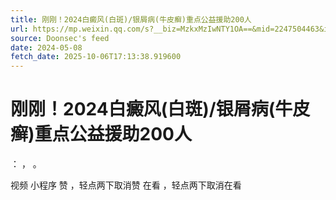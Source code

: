 ```yaml
---
title: 刚刚！2024白癜风(白斑)/银屑病(牛皮癣)重点公益援助200人
url: https://mp.weixin.qq.com/s?__biz=MzkxMzIwNTY1OA==&mid=2247504463&idx=1&sn=7bedcf218054750c8663071abff7bfec
source: Doonsec's feed
date: 2024-05-08
fetch_date: 2025-10-06T17:13:38.919600
---
```


# 刚刚！2024白癜风(白斑)/银屑病(牛皮癣)重点公益援助200人

：
，
。

视频
小程序
赞
，轻点两下取消赞
在看
，轻点两下取消在看